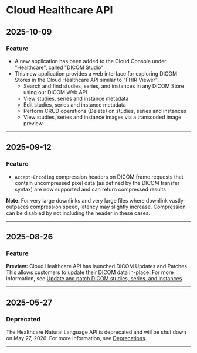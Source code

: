 # Cloud Healthcare API

## 2025-10-09

### Feature

* A new application has been added to the Cloud Console under "Healthcare",
  called "DICOM Studio"
* This new application provides a web interface for exploring DICOM Stores
  in the Cloud Healthcare API similar to "FHIR Viewer".
  + Search and find studies, series, and instances in any DICOM Store using our DICOM Web API
  + View studies, series and instance metadata
  + Edit studies, series and instance metadata
  + Perform CRUD operations (Delete) on studies, series and instances
  + View studies, series and instance images via a transcoded image preview

---
## 2025-09-12

### Feature

* `Accept-Encoding` compression headers on DICOM frame requests that contain
  uncompressed pixel data (as defined by the DICOM transfer syntax) are now
  supported and can return compressed results

**Note**: For very large downlinks and very large files where downlink vastly
outpaces compression speed, latency may slightly increase. Compression can be
disabled by not including the header in these cases.

---
## 2025-08-26

### Feature

**Preview:** Cloud Healthcare API has launched DICOM Updates and Patches. This
allows customers to update their DICOM data in-place. For more information, see
[Update and patch DICOM studies, series, and instances](https://cloud.google.com/healthcare-api/docs/how-tos/dicom-update-patch).

---
## 2025-05-27

### Deprecated

The Healthcare Natural Language API is deprecated and will be shut down
on May 27, 2026. For more information, see
[Deprecations](https://cloud.google.com/healthcare-api/docs/deprecations/).

---
